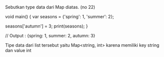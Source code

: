 Sebutkan type data dari Map diatas. (no 22)

void main() {
  var seasons = {'spring': 1, 'summer': 2};

  seasons['autumn'] = 3;
  print(seasons);
}

// Output : {spring: 1, summer: 2, autumn: 3}

Tipe data dari list tersebut yaitu Map<string, int> karena memiliki key string dan value int